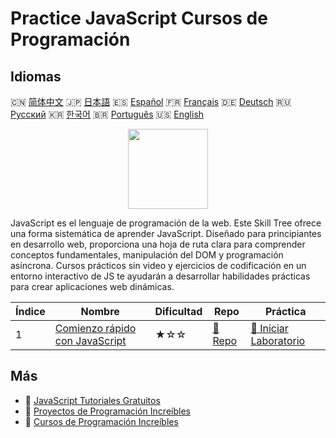 # Practice JavaScript Cursos de Programación

## Idiomas

🇨🇳 [简体中文](README_zh.md) 🇯🇵 [日本語](README_ja.md) 🇪🇸 [Español](README_es.md) 🇫🇷 [Français](README_fr.md) 🇩🇪 [Deutsch](README_de.md) 🇷🇺 [Русский](README_ru.md) 🇰🇷 [한국어](README_ko.md) 🇧🇷 [Português](README_pt.md) 🇺🇸 [English](README.md) 

<div align="center">
<img width="128px" src="https://file.labex.io/path/ztG7iIXOkx2u.png">
</div>

JavaScript es el lenguaje de programación de la web. Este Skill Tree ofrece una forma sistemática de aprender JavaScript. Diseñado para principiantes en desarrollo web, proporciona una hoja de ruta clara para comprender conceptos fundamentales, manipulación del DOM y programación asíncrona. Cursos prácticos sin video y ejercicios de codificación en un entorno interactivo de JS te ayudarán a desarrollar habilidades prácticas para crear aplicaciones web dinámicas.

|   Índice | Nombre                                                                                    | Dificultad   | Repo                                                                 | Práctica                                                                          |
|----------|-------------------------------------------------------------------------------------------|--------------|----------------------------------------------------------------------|-----------------------------------------------------------------------------------|
|        1 | [Comienzo rápido con JavaScript](https://labex.io/es/courses/quick-start-with-javascript) | ★☆☆          | [🔗 Repo](https://github.com/labex-labs/quick-start-with-javascript) | [🚀 Iniciar Laboratorio](https://labex.io/es/courses/quick-start-with-javascript) |

## Más

- 🔗 [JavaScript Tutoriales Gratuitos](https://github.com/labex-labs/javascript-free-tutorials)
- 🔗 [Proyectos de Programación Increíbles](https://github.com/labex-labs/awesome-programming-projects)
- 🔗 [Cursos de Programación Increíbles](https://github.com/labex-labs/awesome-programming-courses)

